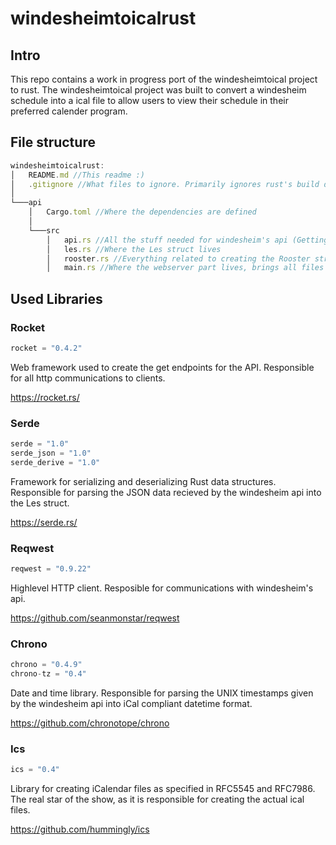 # windesheimtoicalrust
## Intro
This repo contains a work in progress port of the windesheimtoical project to rust. The windesheimtoical project was built to convert a windesheim schedule into a ical file to allow users to view their schedule in their preferred calender program.


## File structure
```js
windesheimtoicalrust:
│   README.md //This readme :)
│   .gitignore //What files to ignore. Primarily ignores rust's build directories
│
└───api
    │   Cargo.toml //Where the dependencies are defined
    │
    └───src
        │   api.rs //All the stuff needed for windesheim's api (Getting the json data and parsing it)
        │   les.rs //Where the Les struct lives
        │   rooster.rs //Everything related to creating the Rooster struct and transforming it into a ical file
        │   main.rs //Where the webserver part lives, brings all files together
```
## Used Libraries


### Rocket
```js
rocket = "0.4.2"
```

Web framework used to create the get endpoints for the API. Responsible for all http communications to clients.

https://rocket.rs/ 

### Serde
```js
serde = "1.0"
serde_json = "1.0"
serde_derive = "1.0"
```

Framework for serializing and deserializing Rust data structures. Responsible for parsing the JSON data recieved by the windesheim api into the Les struct.

https://serde.rs/ 

### Reqwest
```js
reqwest = "0.9.22"
```

Highlevel HTTP client. Resposible for communications with windesheim's api.

https://github.com/seanmonstar/reqwest

### Chrono
```js
chrono = "0.4.9"
chrono-tz = "0.4"
```
Date and time library. Responsible for parsing the UNIX timestamps given by the windesheim api into iCal compliant datetime format.

https://github.com/chronotope/chrono 

### Ics
```js
ics = "0.4"
```
Library for creating iCalendar files as specified in RFC5545 and RFC7986. The real star of the show, as it is responsible for creating the actual ical files.

https://github.com/hummingly/ics 

